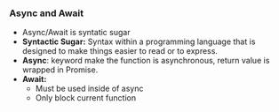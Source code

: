 ### Async and Await
- Async/Await is syntatic sugar
- __Syntactic Sugar:__ Syntax within a programming language that is designed to make things easier to read or to express.
- __Async__: keyword make the function is asynchronous, return value is wrapped in Promise. 
- __Await:__
    - Must be used inside of async
    - Only block current function

